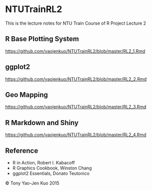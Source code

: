 # NTUTrainRL2
This is the lecture notes for NTU Train Course of R Project Lecture 2

## R Base Plotting System

https://github.com/yaojenkuo/NTUTrainRL2/blob/master/RL2_1.Rmd

## ggplot2

https://github.com/yaojenkuo/NTUTrainRL2/blob/master/RL2_2.Rmd

## Geo Mapping

https://github.com/yaojenkuo/NTUTrainRL2/blob/master/RL2_3.Rmd

## R Markdown and Shiny

https://github.com/yaojenkuo/NTUTrainRL2/blob/master/RL2_4.Rmd

## Reference
* R in Action, Robert I. Kabacoff
* R Graphics Cookbook, Winston Chang
* ggplot2 Essentials, Donato Teutonico

&copy; Tony Yao-Jen Kuo 2015
